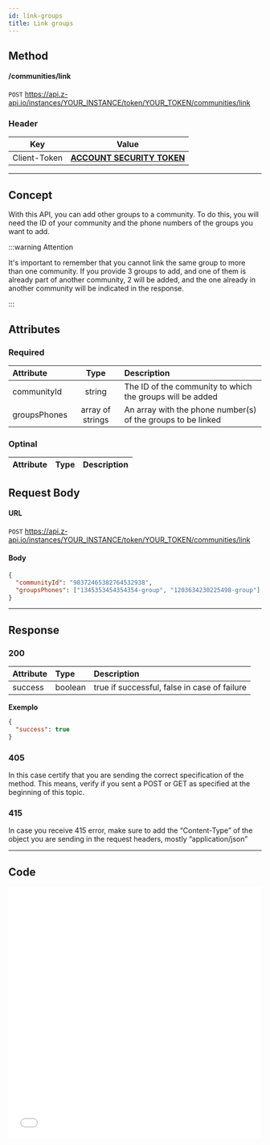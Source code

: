 ```yaml
---
id: link-groups
title: Link groups
---
```


## Method

#### /communities/link

`POST` https://api.z-api.io/instances/YOUR_INSTANCE/token/YOUR_TOKEN/communities/link

### Header

|      Key       |            Value            |
| :------------: |     :-----------------:     |
|  Client-Token  | **[ACCOUNT SECURITY TOKEN](../security/client-token)** |

---

## Concept

With this API, you can add other groups to a community. To do this, you will need the ID of your community and the phone numbers of the groups you want to add.

:::warning Attention

It's important to remember that you cannot link the same group to more than one community. If you provide 3 groups to add, and one of them is already part of another community, 2 will be added, and the one already in another community will be indicated in the response.

:::

## Attributes

### Required

| Attribute | Type | Description |
| :-------- | :--: | :---------- |
| communityId | string | The ID of the community to which the groups will be added |
| groupsPhones | array of strings | An array with the phone number(s) of the groups to be linked |

### Optinal

| Attribute | Type | Description |
| :-------- | :--: | :-------- |

## Request Body

#### URL

`POST` https://api.z-api.io/instances/YOUR_INSTANCE/token/YOUR_TOKEN/communities/link

#### Body

```json
{
  "communityId": "98372465382764532938",
  "groupsPhones": ["1345353454354354-group", "1203634230225498-group"]
}
```

---

## Response

### 200

| Attribute | Type    | Description                                        |
| :-------- | :------ | :------------------------------------------------- |
| success   | boolean | true if successful, false in case of failure      |

**Exemplo**

```json
{
  "success": true
}
```

### 405

In this case certify that you are sending the correct specification of the method. This means, verify if you sent a POST or GET as specified at the beginning of this topic.

### 415

In case you receive 415 error, make sure to add the “Content-Type” of the object you are sending in the request headers, mostly “application/json”

---

## Code

<iframe src="//api.apiembed.com/?source=https://raw.githubusercontent.com/Z-API/z-api-docs/main/json-examples/link-groups.json&targets=all" frameborder="0" scrolling="no" width="100%" height="500px" seamless></iframe>
